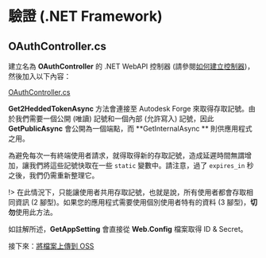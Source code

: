 # 驗證 (.NET Framework)

## OAuthController.cs

建立名為 **OAuthController** 的 .NET WebAPI 控制器 (請參閱[如何建立控制器](/zh-TW/environment/setup/net_controller))，然後加入以下內容：

[OAuthController.cs](_snippets/viewmodels/net/OAuthController.cs ':include :type=code csharp')

**Get2HeddedTokenAsync** 方法會連接至 Autodesk Forge 來取得存取記號。由於我們需要一個公開 (唯讀) 記號和一個內部 (允許寫入) 記號，因此 **GetPublicAsync** 會公開為一個端點，而 **GetInternalAsync ** 則供應用程式之用。 

為避免每次一有終端使用者請求，就得取得新的存取記號，造成延遲時間無謂增加，讓我們將這些記號快取在一些 `static` 變數中。請注意，過了 `expires_in` 秒之後，我們仍需重新整理它。

!> 在此情況下，只能讓使用者共用存取記號，也就是說，所有使用者都會存取相同資訊 (2 腳型)。如果您的應用程式需要使用個別使用者特有的資料 (3 腳型)，**切勿**使用此方法。

如註解所述，**GetAppSetting** 會直接從 **Web.Config** 檔案取得 ID & Secret。

接下來：[將檔案上傳到 OSS](/zh-TW/datamanagement/oss/)